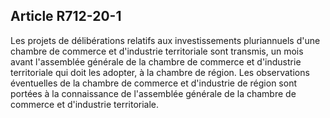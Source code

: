 Article R712-20-1
----
Les projets de délibérations relatifs aux investissements pluriannuels d'une
chambre de commerce et d'industrie territoriale sont transmis, un mois avant
l'assemblée générale de la chambre de commerce et d'industrie territoriale qui
doit les adopter, à la chambre de région. Les observations éventuelles de la
chambre de commerce et d'industrie de région sont portées à la connaissance de
l'assemblée générale de la chambre de commerce et d'industrie territoriale.
